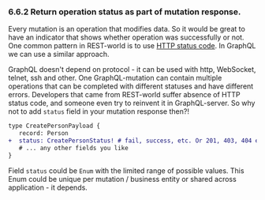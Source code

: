 ### 6.6.2 Return operation status as part of mutation response.

Every mutation is an operation that modifies data. So it would be great to have an indicator that shows whether operation was successfully or not. One common pattern in REST-world is to use [HTTP status code](https://ru.wikipedia.org/wiki/%D0%A1%D0%BF%D0%B8%D1%81%D0%BE%D0%BA_%D0%BA%D0%BE%D0%B4%D0%BE%D0%B2_%D1%81%D0%BE%D1%81%D1%82%D0%BE%D1%8F%D0%BD%D0%B8%D1%8F_HTTP). In GraphQL we can use a similar approach.

GraphQL doesn't depend on protocol - it can be used with http, WebSocket, telnet, ssh and other. One GraphQL-mutation can contain multiple operations that can be completed with different statuses and have different errors. Developers that came from REST-world suffer absence of HTTP status code, and someone even try to reinvent it in GraphQL-server. So why not to add `status` field in your mutation response then?!

```diff
type CreatePersonPayload {
   record: Person
+  status: CreatePersonStatus! # fail, success, etc. Or 201, 403, 404 etc.
   # ... any other fields you like
}
```

Field `status` could be `Enum` with the limited range of possible values. This Enum could be unique per mutation / business entity or shared across application - it depends.

